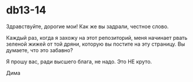 db13-14
=======

Здравствуйте, дорогие мои! Как же вы задрали, честное слово. 

Каждый раз, когда я захожу на этот репозиторий, меня начинает рвать зеленой
жижей от той дряни, которую вы постите на эту страницу. Вы думаете, что это
забавно?

Я прошу вас, ради высшего блага, не надо. Это НЕ круто.

Дима
